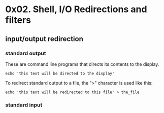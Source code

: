 # 0x02. Shell, I/O Redirections and filters

## input/output redirection

### standard output

These are command line programs that  directs its contents to the display.
```
echo 'this text will be directed to the display'
```

To redirect standard output to a file, the ">" character is used like this:
```
echo 'this text will be redirected to this file' > the_file
```
### standard input

